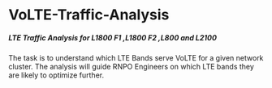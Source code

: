 # VoLTE-Traffic-Analysis

##### LTE Traffic Analysis for L1800 F1 ,L1800 F2 ,L800 and L2100 

The task is to understand which LTE Bands serve VoLTE for a given network cluster.
The analysis will guide RNPO Engineers on which LTE bands they are likely to optimize further.
